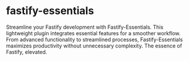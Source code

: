 # fastify-essentials
Streamline your Fastify development with Fastify-Essentials. This lightweight plugin integrates essential features for a smoother workflow. From advanced functionality to streamlined processes, Fastify-Essentials maximizes productivity without unnecessary complexity. The essence of Fastify, elevated.
